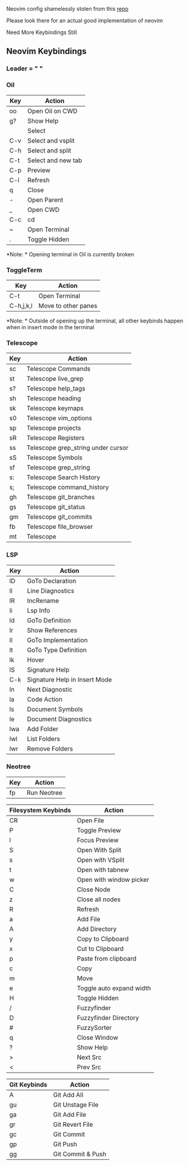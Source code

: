 Neovim config shamelessly stolen from this [repo](https://github.com/Allaman/nvim/)

Please look there for an actual good implementation of neovim

Need More Keybindings Still

## Neovim Keybindings
### Leader = " "

### Oil
| Key | Action |
| --- | ------ |
| <ld> oo | Open Oil on CWD |
| g? | Show Help |
| <CR> | Select |
| C-v | Select and vsplit |
| C-h | Select and split |
| C-t | Select and new tab |
| C-p | Preview |
| C-l | Refresh |
| q | Close |
| - | Open Parent |
| _ | Open CWD |
| C-c | cd |
| ~ | Open Terminal |
| . | Toggle Hidden |

*Note: * Opening terminal in Oil is currently broken

### ToggleTerm
| Key | Action |
| --- | ------ |
| C-t | Open Terminal |
| C-h,j,k,l | Move to other panes |

*Note: * Outside of opening up the terminal, all other keybinds happen when in insert mode in the terminal

### Telescope
| Key | Action |
| --- | ------ |
| <ld> sc | Telescope Commands |
| <ld> st | Telescope live_grep |
| <ld> s? | Telescope help_tags |
| <ld> sh | Telescope heading |
| <ld> sk | Telescope keymaps |
| <ld> s0 | Telescope vim_options |
| <ld> sp | Telescope projects |
| <ld> sR | Telescope Registers |
| <ld> ss | Telescope grep_string under cursor |
| <ld> sS | Telescope Symbols |
| <ld> sf | Telescope grep_string |
| <ld> s: | Telescope Search History |
| <ld> s; | Telescope command_history |
| <ld> gh | Telescope git_branches |
| <ld> gs | Telescope git_status |
| <ld> gm | Telescope git_commits |
| <ld> fb | Telescope file_browser |
| <ld> mt | Telescope |

### LSP
| Key | Action |
| --- | ------ |
| <ld>lD | GoTo Declaration |
| <ld>ll | Line Diagnostics |
| <ld>lR | IncRename |
| <ld>li | Lsp Info |
| <ld>ld | GoTo Definition |
| <ld>lr | Show References |
| <ld>lI | GoTo Implementation |
| <ld>lt | GoTo Type Definition |
| <ld>lk | Hover |
| <ld>lS | Signature Help |
| C-k    | Signature Help in Insert Mode |
| <ld>ln | Next Diagnostic |
| <ld>la | Code Action |
| <ld>ls | Document Symbols |
| <ld>le | Document Diagnostics |
| <ld>lwa | Add Folder |
| <ld>lwl | List Folders |
| <ld>lwr | Remove Folders |

### Neotree
| Key | Action |
| --- | ------ |
| <ld> fp | Run Neotree |

| Filesystem Keybinds | Action |
| ------------------- | ------ |
| CR | Open File |
| P | Toggle Preview |
| l | Focus Preview |
| S | Open With Split |
| s | Open with VSplit |
| t | Open with tabnew |
| w | Open with window picker |
| C | Close Node |
| z | Close all nodes |
| R | Refresh |
| a | Add File |
| A | Add Directory |
| y | Copy to Clipboard |
| x | Cut to Clipboard |
| p | Paste from clipboard |
| c | Copy |
| m | Move |
| e | Toggle auto expand width |
| H | Toggle Hidden |
| / | Fuzzyfinder |
| D | Fuzzyfinder Directory |
| # | FuzzySorter |
| q | Close Window |
| ? | Show Help |
| > | Next Src |
| < | Prev Src |

| Git Keybinds | Action |
| ------------------- | ------ |
| A | Git Add All |
| gu | Git Unstage File |
| ga | Git Add File |
| gr | Git Revert File |
| gc | Git Commit |
| gp | Git Push |
| gg | Git Commit & Push |
